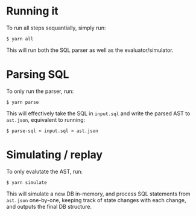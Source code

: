 # Running it

To run all steps sequantially, simply run:

    $ yarn all

This will run both the SQL parser as well as the evaluator/simulator.


# Parsing SQL

To only run the parser, run:

    $ yarn parse

This will effectively take the SQL in `input.sql` and write the parsed AST to
`ast.json`, equivalent to running:

    $ parse-sql < input.sql > ast.json


# Simulating / replay

To only evalutate the AST, run:

    $ yarn simulate

This will simulate a new DB in-memory, and process SQL statements from
`ast.json` one-by-one, keeping track of state changes with each change, and
outputs the final DB structure.
